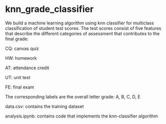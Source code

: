 # knn_grade_classifier
We build a machine learning algorithm using knn classifier for multiclass classification of student test scores. The test scores consist of five features that describe the different categories of assessment that contributes to the final grade:

CQ: canvas quiz 

HW: homework

AT: attendance credit

UT: unit test

FE: final exam

The corresponding labels are the overall letter grade: A, B, C, D, E

data.csv: contains the training dataset

analysis.ipynb: contains code that implements the knn-classifier algorithm

